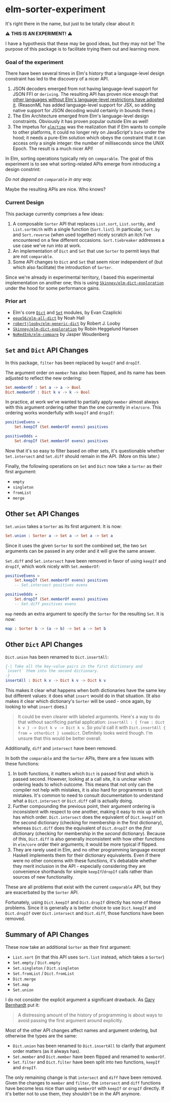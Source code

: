 # elm-sorter-experiment

It's right there in the name, but just to be totally clear about it:

⚠️  **THIS IS AN EXPERIMENT!** ⚠️

I have a hypothesis that these may be good ideas, but they may not be! The
purpose of this package is to facilitate trying them out and learning more.

### Goal of the experiment

There have been several times in Elm's history that a language-level design constraint has led to the discovery of a nicer API.

1. JSON decoders emerged from not having language-level support for JSON FFI or `deriving`. The resulting API has proven nice enough that [other languages without Elm's language-level restrictions have adopted it](https://medium.com/@DmytroGladkyi/decode-and-encode-json-in-reasonml-2d484c65cf4e). (ReasonML has added language-level support for JSX, so adding native support for JSON decoding would certainly in bounds there.)
1. The Elm Architecture emerged from Elm's language-level design constraints. Obviously it has proven popular outside Elm as well!
1. The impetus for [`elm/time`](https://github.com/elm/time) was the realization that if Elm wants to compile to other platforms, it could no longer rely on JavaScript's `Date` under the hood; it needs a pure-Elm solution which obeys the constraint that it can access only a single integer: the number of milliseconds since the UNIX Epoch. The result is a much nicer API!

In Elm, sorting operations typically rely on `comparable`.  The goal of this experiment is to see what sorting-related APIs emerge from introducing a design constrint:

*Do not depend on `comparable` in any way.*

Maybe the resulting APIs are nice. Who knows?

### Current Design

This package currently comprises a few ideas:

1. A composable `Sorter` API that replaces `List.sort`, `List.sortBy`, and `List.sortWith` with a single function (`Sort.list`). In particular, `Sort.by` and `Sort.reverse` (when used together) nicely scratch an itch I've encountered on a few different occasions. `Sort.tiebreaker` addresses a use case we've run into at work.
2. An implementation of `Dict` and `Set` that use `Sorter` to permit keys that are not `comparable`.
3. Some API changes to `Dict` and `Set` that seem nicer independent of (but which also facilitate) the introduction of `Sorter`.

Since we're already in experimental territory, I based this experimental
implementation on another one; this is using [`Skinney/elm-dict-exploration`](http://package.elm-lang.org/packages/Skinney/elm-dict-exploration/latest)
under the hood for some performance gains.

### Prior art

* Elm's core [`Dict`](http://package.elm-lang.org/packages/elm-lang/core/latest/Dict) and [`Set`](http://package.elm-lang.org/packages/elm-lang/core/5.1.1/Set) modules, by Evan Czaplicki
* [`eeue56/elm-all-dict`](http://package.elm-lang.org/packages/eeue56/elm-all-dict/latest) by Noah Hall
* [`robertjlooby/elm-generic-dict`](http://package.elm-lang.org/packages/robertjlooby/elm-generic-dict/latest) by Robert J. Looby
* [`Skinney/elm-dict-exploration`](http://package.elm-lang.org/packages/Skinney/elm-dict-exploration/latest) by Robin Heggelund Hansen
* [`NoRedInk/elm-compare`](http://package.elm-lang.org/packages/NoRedInk/elm-compare/latest) by Jasper Woudenberg

## `Set` and `Dict` API Changes

In this package, `filter` has been replaced by `keepIf` and `dropIf`.

The argument order on `member` has also been flipped, and its name has been
adjusted to reflect the new ordering:

```elm
Set.memberOf : Set a -> a -> Bool
Dict.memberOf : Dict k v -> k -> Bool
```

In practice, at work we've wanted to partially apply `member` almost always
with this argument ordering rather than the one currently in `elm/core`. This
ordering works wonderfully with `keepIf` and `dropIf`:

```elm
positiveEvens =
    Set.keepIf (Set.memberOf evens) positives

positiveOdds =
    Set.dropIf (Set.memberOf evens) positives
```

Now that it's so easy to filter based on other sets, it's questionable whether
`Set.intersect` and `Set.diff` should remain in the API. (More on this later.)

Finally, the following operations on `Set` and `Dict` now take
a `Sorter` as their first argument:

* `empty`
* `singleton`
* `fromList`
* `merge`

## Other `Set` API Changes

`Set.union` takes a `Sorter` as its first argument. It is now:

```elm
Set.union : Sorter a -> Set a -> Set a -> Set a
```

Since it uses the given `Sorter` to sort the combined set, the two `Set` arguments
can be passed in any order and it will give the same answer.

`Set.diff` and `Set.intersect` have been removed in favor of using `keepIf` and `dropIf`,
which work nicely with `Set.memberOf`:

```elm
positiveEvens =
    Set.keepIf (Set.memberOf evens) positives
    -- Set.intersect positives evens

positiveOdds =
    Set.dropIf (Set.memberOf evens) positives
    -- Set.diff positives evens
```

`map` needs an extra argument to specify the `Sorter` for the resulting `Set`.
It is now:

```elm
map : Sorter b -> (a -> b) -> Set a -> Set b
```

## Other `Dict` API Changes

`Dict.union` has been renamed to `Dict.insertAll`:

```elm
{-| Take all the key-value pairs in the first dictionary and
`insert` them into the second dictionary.
-}
insertAll : Dict k v -> Dict k v -> Dict k v
```

This makes it clear what happens when both dictionaries have the same key but
different values: it does what `insert` would do in that situation. (It also
makes it clear which dictionary's `Sorter` will be used - once again, by
looking to what `insert` does.)

> It could be even clearer with labeled arguments. Here's a way to do that without sacrificing partial application: `insertAll : { from : Dict k v } -> Dict k v -> Dict k v`. So you'd call it with `Dict.insertAll { from = otherDict } someDict`. Definitely looks weird though. I'm unsure that this would be better overall.

Additionally, `diff` and `intersect` have been removed.

In both the `comparable` and the `Sorter` APIs, there are a few issues with
these functions:

1. In both functions, it matters which `Dict` is passed first and which is passed second. However, looking at a call site, it is unclear which ordering leads to which outcome. This means that not only can the compiler not help with mistakes, it is also hard for programmers to spot mistakes. It's common to need to consult documentation to understand what a `Dict.intersect` or `Dict.diff` call is actually doing.
1. Further compounding the previous point, their argument ordering is inconsistent with respect to one another, making it easy to mix up which has which order. `Dict.intersect` does the equivalent of `Dict.keepIf` on the second dictionary (checking for membership in the first dictionary), whereas `Dict.diff` does the equivalent of `Dict.dropIf` on the *first* dictionary (checking for membership in the *second* dictionary). Because of this, `Dict.diff` is also generally inconsistent with how other functions in `elm/core` order their arguments; it would be more typical if flipped.
1. They are rarely used in Elm, and no other programming language except Haskell implements them for their dictionary equivalents. Even if there were no other concerns with these functions, it's debatable whether they merit inclusion in the API - especially considering they are convenience shorthands for simple `keepIf`/`dropIf` calls rather than sources of new functionality.

These are all problems that exist with the current `comparable` API, but they
are exacerbated by the `Sorter` API.

Fortunately, using `Dict.keepIf` and `Dict.dropIf` directly has none of these
problems. Since it is generally a is better choice to use `Dict.keepIf` and
`Dict.dropIf` over `Dict.intersect` and `Dict.diff`, those functions
have been removed.

## Summary of API Changes

 These now take an additional `Sorter` as their first argument:

* `List.sort` (in that this API uses `Sort.list` instead, which takes a `Sorter`)
* `Set.empty` / `Dict.empty`
* `Set.singleton` / `Dict.singleton`
* `Set.fromList` / `Dict.fromList`
* `Dict.merge`
* `Set.map`
* `Set.union`

I do not consider the explicit argument a significant drawback. As [Gary Bernhardt](https://twitter.com/garybernhardt/status/1006983057138741248)
put it:

> A distressing amount of the history of programming is about ways to avoid passing the first argument around explicitly.

Most of the other API changes affect names and argument ordering, but otherwise the types are the same:

* `Dict.union` has been renamed to `Dict.insertAll` to clarify that argument order
matters (as it always has).
* `Set.member` and `Dict.member` have been flipped and renamed to `memberOf`.
* `Set.filter` and `Dict.filter` have been split into two functions, `keepIf` and `dropIf`.

The only remaining change is that `intersect` and `diff` have been removed.
Given the changes to `member` and `filter`, the `intersect` and `diff`
functions have become less nice than using `memberOf` with `keepIf` or `dropIf`
directly. If it's better not to use them, they shouldn't be in the API anymore.
